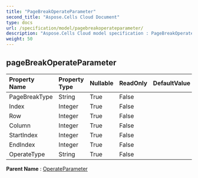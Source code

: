 ```yaml
---
title: "PageBreakOperateParameter"
second_title: "Aspose.Cells Cloud Document"
type: docs
url: /specification/model/pagebreakoperateparameter/
description: "Aspose.Cells Cloud model specification : PageBreakOperateParameter. Effortlessly handle Excel and other spreadsheet documents with features like opening, generating, editing, splitting, merging, comparing, and converting."
weight: 50
---
```


## **pageBreakOperateParameter**

 

| Property Name | Property Type | Nullable |  ReadOnly | DefaultValue | Description | 
| :- | :- | :- |:- |  :- | :- |
| PageBreakType | String | True |  False |  |  |  
| Index | Integer | True |  False |  |  |  
| Row | Integer | True |  False |  |  |  
| Column | Integer | True |  False |  |  |  
| StartIndex | Integer | True |  False |  |  |  
| EndIndex | Integer | True |  False |  |  |  
| OperateType | String | True |  False |  |  |  

**Parent Name** : [OperateParameter](operateparameter)

